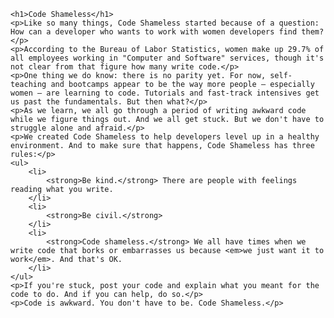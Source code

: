 	<h1>Code Shameless</h1>
	<p>Like so many things, Code Shameless started because of a question: How can a developer who wants to work with women developers find them?</p>
	<p>According to the Bureau of Labor Statistics, women make up 29.7% of all employees working in "Computer and Software" services, though it's not clear from that figure how many write code.</p>
	<p>One thing we do know: there is no parity yet. For now, self-teaching and bootcamps appear to be the way more people — especially women — are learning to code. Tutorials and fast-track intensives get us past the fundamentals. But then what?</p>
	<p>As we learn, we all go through a period of writing awkward code while we figure things out. And we all get stuck. But we don't have to struggle alone and afraid.</p>
	<p>We created Code Shameless to help developers level up in a healthy environment. And to make sure that happens, Code Shameless has three rules:</p>
	<ul>
		<li>
			<strong>Be kind.</strong> There are people with feelings reading what you write.
		</li>
		<li>
			<strong>Be civil.</strong>
		</li>
		<li>
			<strong>Code shameless.</strong> We all have times when we write code that borks or embarrasses us because <em>we just want it to work</em>. And that's OK.
		</li>
	</ul>
	<p>If you're stuck, post your code and explain what you meant for the code to do. And if you can help, do so.</p>
	<p>Code is awkward. You don't have to be. Code Shameless.</p>
